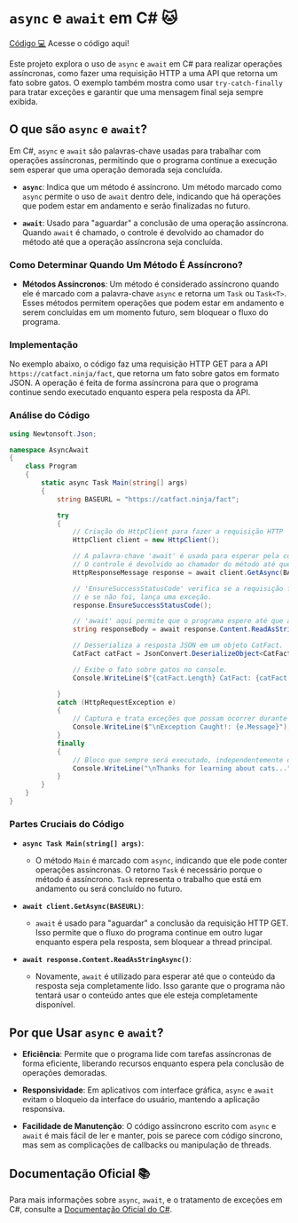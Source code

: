 # `async` e `await` em C# 🐱

[Código 💻](AsyncAwait/Program.cs) Acesse o código aqui!

Este projeto explora o uso de `async` e `await` em C# para realizar operações assíncronas, como fazer uma requisição HTTP a uma API que retorna um fato sobre gatos. O exemplo também mostra como usar `try-catch-finally` para tratar exceções e garantir que uma mensagem final seja sempre exibida.

## O que são `async` e `await`?

Em C#, `async` e `await` são palavras-chave usadas para trabalhar com operações assíncronas, permitindo que o programa continue a execução sem esperar que uma operação demorada seja concluída.

- **`async`**: Indica que um método é assíncrono. Um método marcado como `async` permite o uso de `await` dentro dele, indicando que há operações que podem estar em andamento e serão finalizadas no futuro.

- **`await`**: Usado para "aguardar" a conclusão de uma operação assíncrona. Quando `await` é chamado, o controle é devolvido ao chamador do método até que a operação assíncrona seja concluída.

### Como Determinar Quando Um Método É Assíncrono?

- **Métodos Assíncronos**: Um método é considerado assíncrono quando ele é marcado com a palavra-chave `async` e retorna um `Task` ou `Task<T>`. Esses métodos permitem operações que podem estar em andamento e serem concluídas em um momento futuro, sem bloquear o fluxo do programa.

### Implementação

No exemplo abaixo, o código faz uma requisição HTTP GET para a API `https://catfact.ninja/fact`, que retorna um fato sobre gatos em formato JSON. A operação é feita de forma assíncrona para que o programa continue sendo executado enquanto espera pela resposta da API.

### Análise do Código

```csharp
using Newtonsoft.Json;

namespace AsyncAwait
{
    class Program
    {
        static async Task Main(string[] args)
        {
            string BASEURL = "https://catfact.ninja/fact";

            try
            {
                // Criação do HttpClient para fazer a requisição HTTP
                HttpClient client = new HttpClient();

                // A palavra-chave 'await' é usada para esperar pela conclusão da requisição HTTP GET.
                // O controle é devolvido ao chamador do método até que a resposta seja recebida.
                HttpResponseMessage response = await client.GetAsync(BASEURL);

                // 'EnsureSuccessStatusCode' verifica se a requisição foi bem-sucedida,
                // e se não foi, lança uma exceção.
                response.EnsureSuccessStatusCode();

                // 'await' aqui permite que o programa espere até que a resposta seja lida completamente.
                string responseBody = await response.Content.ReadAsStringAsync();

                // Desserializa a resposta JSON em um objeto CatFact.
                CatFact catFact = JsonConvert.DeserializeObject<CatFact>(responseBody);

                // Exibe o fato sobre gatos no console.
                Console.WriteLine($"{catFact.Length} CatFact: {catFact.Fact}");

            }
            catch (HttpRequestException e)
            {
                // Captura e trata exceções que possam ocorrer durante a requisição HTTP.
                Console.WriteLine($"\nException Caught!: {e.Message}");
            }
            finally
            {
                // Bloco que sempre será executado, independentemente de sucesso ou falha.
                Console.WriteLine("\nThanks for learning about cats...");
            }
        }
    }
}
```

### Partes Cruciais do Código

- **`async Task Main(string[] args)`**:
    - O método `Main` é marcado com `async`, indicando que ele pode conter operações assíncronas. O retorno `Task` é necessário porque o método é assíncrono. `Task` representa o trabalho que está em andamento ou será concluído no futuro.


- **`await client.GetAsync(BASEURL)`**:
    - `await` é usado para "aguardar" a conclusão da requisição HTTP GET. Isso permite que o fluxo do programa continue em outro lugar enquanto espera pela resposta, sem bloquear a thread principal.


- **`await response.Content.ReadAsStringAsync()`**:
    - Novamente, `await` é utilizado para esperar até que o conteúdo da resposta seja completamente lido. Isso garante que o programa não tentará usar o conteúdo antes que ele esteja completamente disponível.


## Por que Usar `async` e `await`?

- **Eficiência**: Permite que o programa lide com tarefas assíncronas de forma eficiente, liberando recursos enquanto espera pela conclusão de operações demoradas.


- **Responsividade**: Em aplicativos com interface gráfica, `async` e `await` evitam o bloqueio da interface do usuário, mantendo a aplicação responsiva.



- **Facilidade de Manutenção**: O código assíncrono escrito com `async` e `await` é mais fácil de ler e manter, pois se parece com código síncrono, mas sem as complicações de callbacks ou manipulação de threads.



## Documentação Oficial 📚

Para mais informações sobre `async`, `await`, e o tratamento de exceções em C#, consulte a [Documentação Oficial do C#](https://learn.microsoft.com/dotnet/csharp/).
